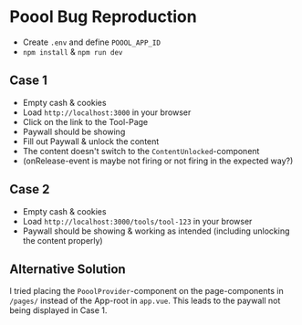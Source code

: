 # Poool Bug Reproduction

- Create `.env` and define `POOOL_APP_ID`
- `npm install` & `npm run dev`

## Case 1

- Empty cash & cookies
- Load `http://localhost:3000` in your browser
- Click on the link to the Tool-Page
- Paywall should be showing
- Fill out Paywall & unlock the content
- The content doesn't switch to the `ContentUnlocked`-component
- (onRelease-event is maybe not firing or not firing in the expected way?)

## Case 2

- Empty cash & cookies
- Load `http://localhost:3000/tools/tool-123` in your browser
- Paywall should be showing & working as intended (including unlocking the content properly)

## Alternative Solution

I tried placing the `PooolProvider`-component on the page-components in `/pages/` instead of the App-root in `app.vue`. This leads to the paywall not being displayed in Case 1.
